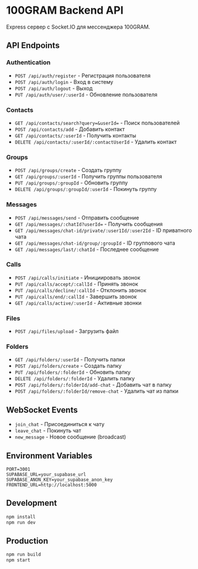 # 100GRAM Backend API

Express сервер с Socket.IO для мессенджера 100GRAM.

## API Endpoints

### Authentication
- `POST /api/auth/register` - Регистрация пользователя
- `POST /api/auth/login` - Вход в систему
- `POST /api/auth/logout` - Выход
- `PUT /api/auth/user/:userId` - Обновление пользователя

### Contacts
- `GET /api/contacts/search?query=&userId=` - Поиск пользователей
- `POST /api/contacts/add` - Добавить контакт
- `GET /api/contacts/:userId` - Получить контакты
- `DELETE /api/contacts/:userId/:contactUserId` - Удалить контакт

### Groups
- `POST /api/groups/create` - Создать группу
- `GET /api/groups/:userId` - Получить группы пользователя
- `PUT /api/groups/:groupId` - Обновить группу
- `DELETE /api/groups/:groupId/:userId` - Покинуть группу

### Messages
- `POST /api/messages/send` - Отправить сообщение
- `GET /api/messages/:chatId?userId=` - Получить сообщения
- `GET /api/messages/chat-id/private/:user1Id/:user2Id` - ID приватного чата
- `GET /api/messages/chat-id/group/:groupId` - ID группового чата
- `GET /api/messages/last/:chatId` - Последнее сообщение

### Calls
- `POST /api/calls/initiate` - Инициировать звонок
- `PUT /api/calls/accept/:callId` - Принять звонок
- `PUT /api/calls/decline/:callId` - Отклонить звонок
- `PUT /api/calls/end/:callId` - Завершить звонок
- `GET /api/calls/active/:userId` - Активные звонки

### Files
- `POST /api/files/upload` - Загрузить файл

### Folders
- `GET /api/folders/:userId` - Получить папки
- `POST /api/folders/create` - Создать папку
- `PUT /api/folders/:folderId` - Обновить папку
- `DELETE /api/folders/:folderId` - Удалить папку
- `POST /api/folders/:folderId/add-chat` - Добавить чат в папку
- `POST /api/folders/:folderId/remove-chat` - Удалить чат из папки

## WebSocket Events

- `join_chat` - Присоединиться к чату
- `leave_chat` - Покинуть чат
- `new_message` - Новое сообщение (broadcast)

## Environment Variables

```env
PORT=3001
SUPABASE_URL=your_supabase_url
SUPABASE_ANON_KEY=your_supabase_anon_key
FRONTEND_URL=http://localhost:5000
```

## Development

```bash
npm install
npm run dev
```

## Production

```bash
npm run build
npm start
```
